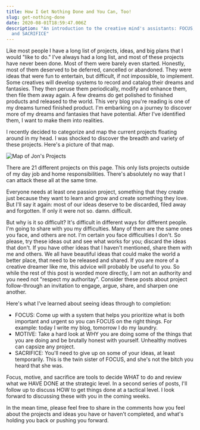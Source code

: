 ```yaml
---
title: How I Get Nothing Done and You Can, Too!
slug: get-nothing-done
date: 2020-08-01T18:59:47.006Z
description: "An introduction to the creative mind's assistants: FOCUS, MOTIVE,
  and SACRIFICE"
---
```



Like most people I have a long list of projects, ideas, and big plans that I would "like to do." I've always had a long list, and most of these projects have never been done. Most of them were barely even started. Honestly, most of them deserved to be deferred, cancelled or abandoned.  They were ideas that were fun to entertain, but difficult, if not impossible, to implement. Some creatives will develop systems to record and catalog their dreams and fantasies.  They then peruse them periodically, modify and enhance them, then file them away again.  A few dreams do get polished to finished products and released to the world. This very blog you're reading is one of my dreams turned finished product. I'm embarking on a journey to discover more of my dreams and fantasies that have potential. After I've identified them, I want to make them into realities.  

I recently decided to categorize and map the current projects floating around in my head.  I was shocked to discover the breadth and variety of these projects. Here's a picture of that map.  

![Map of Jon's Projects](/img/projects-map.jpeg)

There are 21 different projects on this page.  This only lists projects outside of my day job and home responsibilities. There's absolutely no way that I can attack these all at the same time.

Everyone needs at least one passion project, something that they create just because they want to learn and grow and create something they love. But I'll say it again: most of our ideas deserve to be discarded, filed away and forgotten. If only it were not so. damn. difficult.

But why is it so difficult? It's difficult in different ways for different people. I'm going to share with you my difficulties. Many of them are the same ones you face, and others are not. I'm certain you face difficulties I don't. So please, try these ideas out and see what works for you; discard the ideas that don't.  If you have other ideas that I haven't mentioned, share them with me and others.  We all have beautiful ideas that could make the world a better place, that need to be released and shared. If you are more of a creative dreamer like me, this advice will probably be useful to you. So while the rest of this post is worded more directly, I am not an authority and you need not "respect my authoritay". Consider these posts about project follow-through an invitation to engage, argue, share, and sharpen one another.

Here's what I've learned about seeing ideas through to completion:

* FOCUS: Come up with a system that helps you prioritize what is both important and urgent so you can FOCUS on the right things. For example: today I write my blog, tomorrow I do my laundry.
* MOTIVE: Take a hard look at WHY you are doing some of the things that you are doing and be brutally honest with yourself. Unhealthy motives can capsize any project.
* SACRIFICE: You'll need to give up on some of your ideas, at least temporarily. This is the twin sister of FOCUS, and she's not the bitch you heard that she was.



Focus, motive, and sacrifice are tools to decide WHAT to do and review what we HAVE DONE at the strategic level.  In a second series of posts, I'll follow up to discuss HOW to get things done at a tactical level. I look forward to discussing these with you in the coming weeks.

In the mean time, please feel free to share in the comments how you feel about the projects and ideas you have or haven't completed, and what's holding you back or pushing you forward.